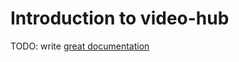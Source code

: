# Introduction to video-hub

TODO: write [great documentation](http://jacobian.org/writing/what-to-write/)
